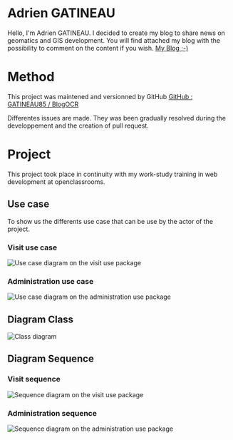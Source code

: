 # Adrien GATINEAU

Hello, I'm Adrien GATINEAU. I decided to create my blog to share news on geomatics and GIS development. You will find attached my blog with the possibility to comment on the content if you wish.
[My Blog ;-)](http://51.15.234.228/projet5/public/index.php?action=home)


# Method
This project was maintened and versionned by GitHub
[GitHub : GATINEAU85 / BlogOCR](https://github.com/GATINEAU85/OCR5_blog)

Differentes issues are made. They was been gradually resolved during the developpement and the creation of pull request. 

# Project

This project took place in continuity with my work-study training in web development at openclassrooms.

## Use case

To show us the differents use case that can be use by the actor of the project. 

### Visit use case

![Use case diagram on the visit use package](http://51.15.234.228/projet5/public/files/DiagramSequenceVisit.png)

### Administration use case

![Use case diagram on the administration use package](http://51.15.234.228/projet5/public/files/DiagramSequenceVisit.png)

## Diagram Class

![Class diagram](http://51.15.234.228/projet5/public/files/DiagramClass.png)

## Diagram Sequence

### Visit sequence

![Sequence diagram on the visit use package](http://51.15.234.228/projet5/public/files/DiagramSequenceVisit.png)

### Administration sequence

![Sequence diagram on the administration use package](http://51.15.234.228/projet5/public/files/DiagramSequenceVisit.png)

